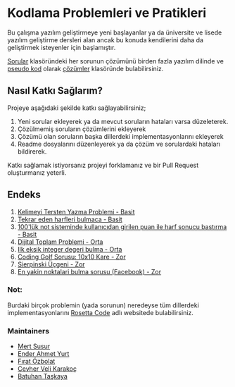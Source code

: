 Kodlama Problemleri ve Pratikleri
====
Bu çalışma yazılım geliştirmeye yeni başlayanlar ya da üniversite ve lisede yazılım geliştirme dersleri alan ancak bu konuda kendilerini daha da geliştirmek isteyenler için başlamıştır.

[Sorular](./sorular) klasöründeki her sorunun çözümünü  birden fazla yazılım dilinde ve [pseudo kod](https://eksisozluk.com/entry/2732439) olarak [çözümler](./cozumler) klasöründe bulabilirsiniz.

## Nasıl Katkı Sağlarım?
Projeye aşağıdaki şekilde katkı sağlayabilirsiniz;

1. Yeni sorular ekleyerek ya da mevcut soruların hataları varsa düzeleterek.
2. Çözülmemiş soruların çözümlerini ekleyerek
3. Çözümü olan soruların başka dillerdeki implementasyonlarını ekleyerek
4. Readme dosyalarını düzenleyerek ya da çözüm ve sorulardaki hataları bildirerek.

Katkı sağlamak istiyorsanız projeyi forklamanız ve bir Pull Request oluşturmanız yeterli.

## Endeks
1. [Kelimeyi Tersten Yazma Problemi - Basit](./sorular/kelimeyi-tersten-yazma-problemi.md)
2. [Tekrar eden harfleri bulmaca - Basit](./sorular/tekrar-eden-harfleri-bulmaca.md)
3. [100'lük not sisteminde kullanıcıdan girilen puan ile harf sonucu bastırma - Basit](./sorular/not-sistemi-sorusu.md) 
4. [Dijital Toplam Problemi - Orta](./sorular/dijital-toplam-problemi.md)
5. [Ilk eksik integer degeri bulma - Orta](./sorular/ilk-eksik-integer-degeri-bulma.md)
6. [Coding Golf Sorusu: 10x10 Kare - Zor](./sorular/10x10-kare-golf-sorusu.md)
7. [Sierpinski Üçgeni - Zor](./sorular/sierpinski-ucgeni.md)
8. [En yakin noktalari bulma sorusu (Facebook) - Zor](./sorular/en-yakin-noktalar.md)

### Not:
Burdaki birçok problemin (yada sorunun) neredeyse tüm dillerdeki implementasyonlarını [Rosetta Code](https://rosettacode.org/) adlı websitede bulabilirsiniz.

### Maintainers
- [Mert Susur](https://github.com/msusur)
- [Ender Ahmet Yurt](https://github.com/enderahmetyurt)
- [Fırat Özbolat](https://github.com/firatoz)
- [Cevher Veli Karakoç](https://github.com/cevherkarakoc)
- [Batuhan Taşkaya](https://github.com/BTaskaya)
